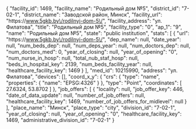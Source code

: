 {
    "facility_id": 1469,
    "facility_name": "Родильный дом №5",
    "district_id": "7-02-1",
    "district_name": "Заводской район, Минск",
    "facility_url": "https:\/\/www.5gkb.by\/rodilnyj-dom-5\/",
    "facility_address": "ул. Филатова",
    "title": "Родильный дом №5",
    "facility_type": "0",
    "ap_1": "9",
    "name": "Родильный дом №5",
    "state": "public institution",
    "stats": [
        {
            "url": "https:\/\/www.5gkb.by\/rodilnyj-dom-5\/",
            "dep_name": null,
            "date_year": null,
            "num_beds_dep": null,
            "num_deps_year": null,
            "num_doctors_dep": null,
            "num_doctors_med": 0,
            "year_of_closing": null,
            "year_of_opening": "0",
            "num_nurse_in_hosp": null,
            "total_nub_staf_hosp": null,
            "beds_in_hospital_key": 2139,
            "num_beds_facility_year": null,
            "healthcare_facility_key": 1469
        }
    ],
    "med_id": 10215990,
    "address": "ул. Филатова",
    "devices": [],
    "coord_x_y": {
        "crs": {
            "type": "name",
            "properties": {
                "name": "EPSG:4326"
            }
        },
        "type": "Point",
        "coordinates": [
            27.6324,
            53.8702
        ]
    },
    "job_offers": [
        {
            "locality": null,
            "job_offer_key": 446,
            "date_of_data_update": null,
            "number_of_job_offers": null,
            "healthcare_facility_key": 1469,
            "number_of_job_offers_for_midlevel": null
        }
    ],
    "place_name": "Минск",
    "place_type": "city",
    "division_id": "7-02-1",
    "year_of_closing": null,
    "year_of_opening": "0",
    "healthcare_facility_key": 1469,
    "administrative_division_id": "7-02-1"
}